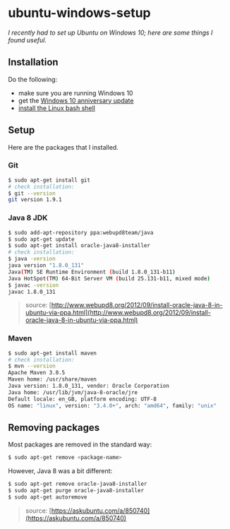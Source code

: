 # ubuntu-windows-setup

_I recently had to set up Ubuntu on Windows 10; here are some things I found useful._

## Installation

Do the following:

- make sure you are running Windows 10
- get the [Windows 10 anniversary update](https://blogs.windows.com/windowsexperience/2016/08/02/how-to-get-the-windows-10-anniversary-update/)
- [install the Linux bash shell](https://www.howtogeek.com/249966/how-to-install-and-use-the-linux-bash-shell-on-windows-10/)

## Setup

Here are the packages that I installed.

### Git

```bash
$ sudo apt-get install git
# check installation:
$ git --version
git version 1.9.1
```

### Java 8 JDK

```bash
$ sudo add-apt-repository ppa:webupd8team/java
$ sudo apt-get update
$ sudo apt-get install oracle-java8-installer
# check installation:
$ java -version
java version "1.8.0_131"
Java(TM) SE Runtime Environment (build 1.8.0_131-b11)
Java HotSpot(TM) 64-Bit Server VM (build 25.131-b11, mixed mode)
$ javac -version
javac 1.8.0_131
```

> source: [http://www.webupd8.org/2012/09/install-oracle-java-8-in-ubuntu-via-ppa.html](http://www.webupd8.org/2012/09/install-oracle-java-8-in-ubuntu-via-ppa.html)

### Maven

```bash
$ sudo apt-get install maven
# check installation:
$ mvn --version
Apache Maven 3.0.5
Maven home: /usr/share/maven
Java version: 1.8.0_131, vendor: Oracle Corporation
Java home: /usr/lib/jvm/java-8-oracle/jre
Default locale: en_GB, platform encoding: UTF-8
OS name: "linux", version: "3.4.0+", arch: "amd64", family: "unix"
```

## Removing packages

Most packages are removed in the standard way:

```bash
$ sudo apt-get remove <package-name>
```

However, Java 8 was a bit different:

```bash
$ sudo apt-get remove oracle-java8-installer
$ sudo apt-get purge oracle-java8-installer
$ sudo apt-get autoremove
```

> source: [https://askubuntu.com/a/850740](https://askubuntu.com/a/850740)

